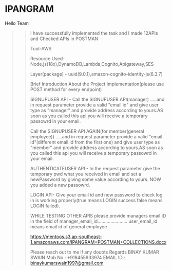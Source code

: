 # IPANGRAM
Hello Team
>>
>> I have successfully implemented the task and I made 12APIs and Checked APIs in POSTMAN
>> 
>> Tool-AWS
>> 
>> Resource Used-Node.js(18x),DynamoDB,Lambda,Cognito,Apigateway,SES
>>
>> Layer(package) - uuid(9.0.1),amazon-cognito-identity-js(6.3.7)
>>
>>
>>Brief Introduction About the Project Implementation(please use POST method for every endpoint)
>>
>>SIGNUPUSER API - Call the SIGNUPUSER API(manager) .....and in request parameter provide a valid "email id"  and give user type as "manager" and provide address according to yours.AS soon as you called this api you will receive a temporary passowrd in your email.
>>
>>Call the SIGNUPUSER API AGAIN(for member(general employee)) .....and in request parameter provide a valid "email id"(different email id from the first one)  and give user type as "member" and provide address according to yours.AS soon as you called this api you will receive a temporary passowrd in your email.
>>
>>AUTHENTICATEUSER API - In the request parameter give the temporary pwd what you received in email and set a newPassword by giving some value according to yours.
NOW you added a new passowrd.
>>
>>LOGIN API- Give your email id and new password to check log in is working properly(true means LOGIN success false means LOGIN failed).
>>
>>WHILE TESTING OTHER APIS please provide managers email ID in the field of manager_email_id.......................
>>user_email_id means email id of general employee
>>
>>https://mentoos.s3.ap-southeast-1.amazonaws.com/IPANGRAM+POSTMAN+COLLECTIONS.docx
>>
>>Please reach out to me if any doubts
Regards
BINAY KUMAR SWAIN 
Mob No : +918455933974
>>EMAIL ID : binaykumarswain1997@gmail.com

